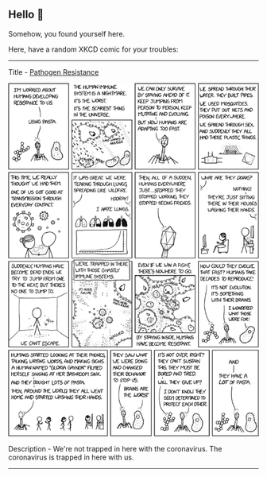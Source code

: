 ## Hello 👀

Somehow, you found yourself here.

Here, have a random XKCD comic for your troubles:

-----------------------------------

Title - [Pathogen Resistance](https://xkcd.com/2287)

![Pathogen Resistance](./random_comic.png)

Description - We're not trapped in here with the coronavirus. The coronavirus is trapped in here with us.

-----------------------------------